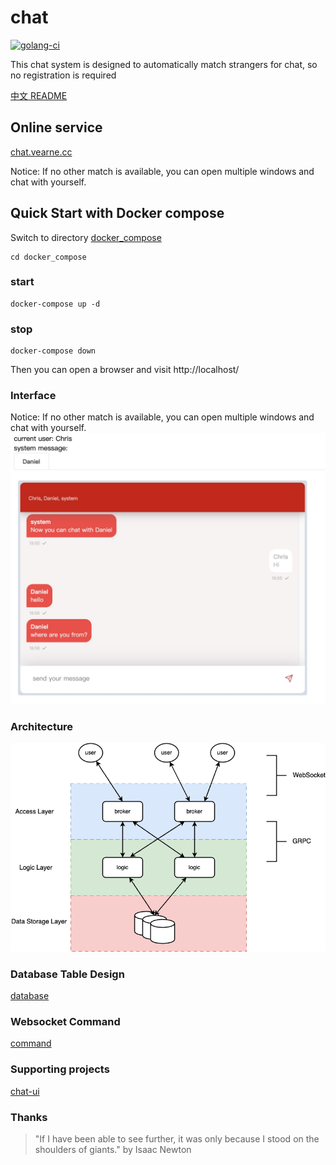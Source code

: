 
<img src="" height="180px" align="right" />

# chat
[![golang-ci](https://github.com/vearne/chat/actions/workflows/golang-ci.yml/badge.svg)](https://github.com/vearne/chat/actions/workflows/golang-ci.yml)

This chat system is designed to automatically match strangers for chat, so no registration is required

[中文 README](./README_zh.md)

## Online service
[chat.vearne.cc](http://chat.vearne.cc/)

Notice: If no other match is available,
you can open multiple windows and chat with yourself.
## Quick Start with Docker compose
Switch to directory [docker_compose](https://github.com/vearne/chat/tree/master/docker_compose)
```
cd docker_compose
```

### start

```
docker-compose up -d
```

### stop
```
docker-compose down
```
Then you can open a browser and visit
http://localhost/

### Interface
Notice: If no other match is available, 
you can open multiple windows and chat with yourself.
![chat](./img/chat_window.jpg)

### Architecture
![Architecture](./img/arch.png)

### Database Table Design
[database](./docs/mysql.md)

### Websocket Command
[command](./docs/command.md)

### Supporting projects
[chat-ui](https://github.com/vearne/chat-ui)

### Thanks
>"If I have been able to see further, it was only because I stood on the shoulders of giants."   by Isaac Newton

